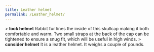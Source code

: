 ```yaml
---
title: Leather helmet
permalink: /Leather_helmet/
---
```


\> **look helmet**
Rabbit fur lines the inside of this skullcap making it both comfortable
and
warm. Two small straps at the back of the cap can be tightened to ensure
a snug
fit, which will be useful in high winds.
\> **consider helmet**
It is a leather helmet.
It weighs a couple of pounds.